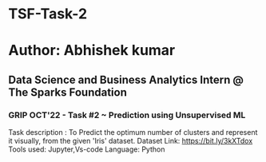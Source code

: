 # TSF-Task-2
# Author: Abhishek kumar
## Data Science and Business Analytics Intern @ The Sparks Foundation
### GRIP OCT'22 - Task #2 ~ Prediction using Unsupervised ML
Task description : To Predict the optimum number of clusters and represent it visually, from the given 'Iris' dataset.
Dataset Link: https://bit.ly/3kXTdox
Tools used: Jupyter,Vs-code
Language: Python
